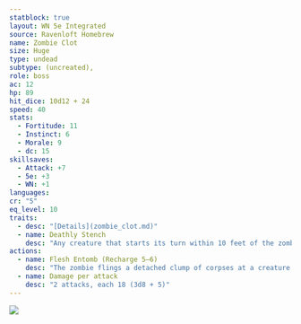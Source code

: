```yaml
---
statblock: true
layout: WN 5e Integrated
source: Ravenloft Homebrew
name: Zombie Clot
size: Huge
type: undead
subtype: (uncreated),
role: boss
ac: 12
hp: 89
hit_dice: 10d12 + 24
speed: 40
stats:
  - Fortitude: 11
  - Instinct: 6
  - Morale: 9
  - dc: 15
skillsaves:
  - Attack: +7
  - 5e: +3
  - WN: +1
languages: 
cr: "5"
eq_level: 10
traits:
  - desc: "[Details](zombie_clot.md)"
  - name: Deathly Stench
    desc: "Any creature that starts its turn within 10 feet of the zombie must succeed on a CON ST or take 9 (2d8) poison damage and be [poisoned](https://5e.tools/conditionsdiseases.html#poisoned_phb) until the start of the creature's next turn."
actions:
  - name: Flesh Entomb (Recharge 5–6)
    desc: "The zombie flings a detached clump of corpses at a creature it can see within 30 feet of it. The target must succeed on a STR ST or take 16 (3d10) bludgeoning damage, and if the target is a Large or smaller creature, it becomes entombed in dead flesh. A creature entombed in the dead flesh is [restrained](https://5e.tools/conditionsdiseases.html#restrained_phb), has total cover against attacks and other effects outside the dead flesh, and takes 7 (2d6) necrotic damage at the start of each of its turns. The creature can be freed if the dead flesh is destroyed. The dead flesh is a Large object with AC 10, 25 hit points, and immunity to poison and psychic damage."
  - name: Damage per attack
    desc: "2 attacks, each 18 (3d8 + 5)"
---
```


![](https://dndink.com/dragon-magazine/wp-content/uploads/2022/06/Zombie-Clot.jpg)